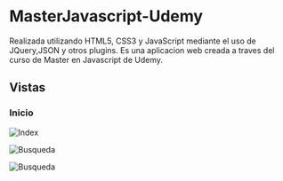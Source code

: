 # MasterJavascript-Udemy

Realizada utilizando HTML5, CSS3 y JavaScript mediante el uso de JQuery,JSON y otros plugins.
Es una aplicacion web creada a traves del curso de Master en Javascript de Udemy.

## Vistas


### Inicio
 ![Index](vistas/1era.jpg)


 ![Busqueda](vistas/2da.jpg)


 ![Busqueda](vistas/3era.jpg)
